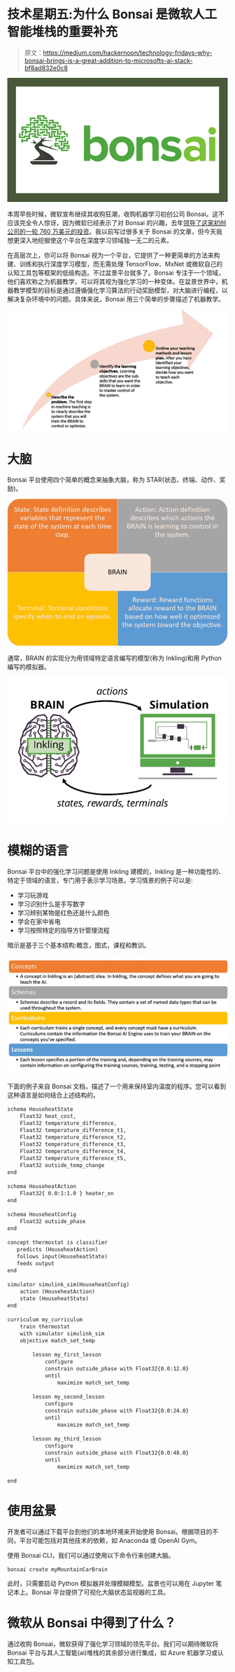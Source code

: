 # 技术星期五:为什么 Bonsai 是微软人工智能堆栈的重要补充

> 原文：<https://medium.com/hackernoon/technology-fridays-why-bonsai-brings-is-a-great-addition-to-microsofts-ai-stack-bf8ad832e0c8>

![](img/c0c06e626297bae0288b9ef39f35e70b.png)

本周早些时候，微软宣布继续其收购狂潮，收购机器学习初创公司 Bonsai。这不应该完全令人惊讶，因为微软已经表示了对 Bonsai 的兴趣，去年[领导了这家初创公司的一轮 760 万美元的投资](http://www.businessinsider.com/microsoft-and-nea-invest-76-million-in-bonsai-ai-2017-5)。我以前写过很多关于 Bonsai 的文章，但今天我想更深入地挖掘使这个平台在深度学习领域独一无二的元素。

在高层次上，你可以将 Bonsai 视为一个平台，它提供了一种更简单的方法来构建、训练和执行深度学习模型，而无需处理 TensorFlow、MxNet 或微软自己的认知工具包等框架的低级构造。不过盆景平台就多了。Bonsai 专注于一个领域，他们喜欢称之为机器教学，可以将其视为强化学习的一种变体。在盆景世界中，机器教学模型的目标是通过遵循强化学习算法的行动奖励模型，对大脑进行编程，以解决复杂环境中的问题。具体来说，Bonsai 用三个简单的步骤描述了机器教学。

![](img/048c43cb4de34f17376d6731b1b757f1.png)

# 大脑

Bonsai 平台使用四个简单的概念来抽象大脑，称为 STAR(状态、终端、动作、奖励)。

![](img/5f246ac8e028679e45048933a2114c0e.png)

通常，BRAIN 的实现分为用领域特定语言编写的模型(称为 Inkling)和用 Python 编写的模拟器。

![](img/395667d1fff871e753cb6fd22f18824a.png)

# 模糊的语言

Bonsai 平台中的强化学习问题是使用 Inkling 建模的，Inkling 是一种功能性的、特定于领域的语言，专门用于表示学习场景。学习情景的例子可以是:

*   学习玩游戏
*   学习识别什么是手写数字
*   学习辨别某物是红色还是什么颜色
*   学会在家中省电
*   学习按照特定的指导方针管理流程

暗示是基于三个基本结构:概念，图式，课程和教训。

![](img/4276275edf496c5f1968cb6aaa9dd808.png)

下面的例子来自 Bonsai 文档，描述了一个用来保持室内温度的程序。您可以看到这种语言是如何结合上述结构的。

```
schema HouseheatState
    Float32 heat_cost,
    Float32 temperature_difference,
    Float32 temperature_difference_t1,
    Float32 temperature_difference_t2,
    Float32 temperature_difference_t3,
    Float32 temperature_difference_t4,
    Float32 temperature_difference_t5,
    Float32 outside_temp_change
end

schema HouseheatAction
    Float32{ 0.0:1:1.0 } heater_on
end

schema HouseheatConfig
    Float32 outside_phase
end

concept thermostat is classifier
   predicts (HouseheatAction)
   follows input(HouseheatState)
   feeds output
end

simulator simulink_sim(HouseheatConfig)
    action (HouseheatAction)
    state (HouseheatState)
end

curriculum my_curriculum
    train thermostat
    with simulator simulink_sim
    objective match_set_temp

        lesson my_first_lesson
            configure
            constrain outside_phase with Float32{0.0:12.0}
            until
                maximize match_set_temp

        lesson my_second_lesson
            configure
            constrain outside_phase with Float32{0.0:24.0}
            until
                maximize match_set_temp

        lesson my_third_lesson
            configure
            constrain outside_phase with Float32{0.0:48.0}
            until
                maximize match_set_temp

end
```

# 使用盆景

开发者可以通过下载平台到他们的本地环境来开始使用 Bonsai。根据项目的不同，平台可能包括对其他技术的依赖，如 Anaconda 或 OpenAI Gym。

使用 Bonsai CLI，我们可以通过使用以下命令行来创建大脑。

```
bonsai create myMountainCarBrain
```

此时，只需要启动 Python 模拟器并处理模糊模型。盆景也可以用在 Jupyter 笔记本上。Bonsai 平台提供了可视化大脑状态监视器的工具。

# 微软从 Bonsai 中得到了什么？

通过收购 Bonsai，微软获得了强化学习领域的领先平台。我们可以期待微软将 Bonsai 平台与其人工智能(ai)堆栈的其余部分进行集成，如 Azure 机器学习或认知工具包。